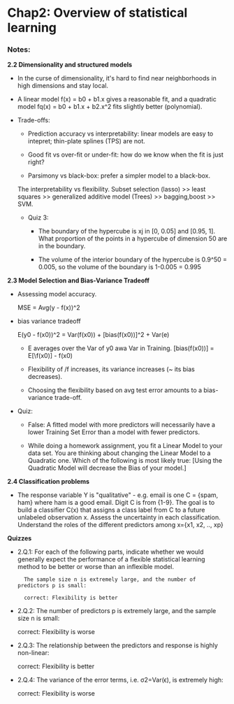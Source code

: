 # Chap2: Overview of statistical learning

### Notes:

**2.2 Dimensionality and structured models**

+ In the curse of dimensionality, it's hard to find near neighborhoods in high dimensions and stay local.
+ A linear model f(x) = b0 + b1.x gives a reasonable fit, and a quadratic model fq(x) = b0 + b1.x + b2.x^2 fits slightly better (polynomial).

+ Trade-offs:
	
	+ Prediction accuracy vs interpretability: linear models are easy to intepret; thin-plate splines (TPS) are not.
	
	+ Good fit vs over-fit or under-fit: how do we know when the fit is just right?

	+ Parsimony vs black-box: prefer a simpler model to a black-box.

	The interpretability vs flexibility.
	Subset selection (lasso) >> least squares >> generalized additive model (Trees) >> bagging,boost >> SVM.

	+ Quiz 3: 
		
		+ The boundary of the hypercube is xj in [0, 0.05] and [0.95, 1]. What proportion of the points in a hypercube of dimension 50 are in the boundary. 

		+ The volume of the interior boundary of the hypercube is 0.9^50 = 0.005, so the volume of the boundary is 1-0.005 = 0.995

**2.3 Model Selection and Bias-Variance Tradeoff**

+ Assessing model accuracy.
	
	MSE = Avg(y - f(x))^2


+ bias variance tradeoff

	E(y0 - f(x0))^2 = Var(f(x0)) + [bias(f(x0))]^2 + Var(e)

	* E averages over the Var of y0 awa Var in Training. [bias(f(x0))] = E[\f(x0)] - f(x0)

	* Flexibility of /f increases, its variance increases (~ its bias decreases). 
	
	* Choosing the flexibility based on avg test error amounts to a bias-variance trade-off.

+ Quiz:

	* False: A fitted model with more predictors will necessarily have a lower Training Set Error than a model with fewer predictors. 

	* While doing a homework assignment, you fit a Linear Model to your data set. You are thinking about changing the Linear Model to a Quadratic one. Which of the following is most likely true: [Using the Quadratic Model will decrease the Bias of your model.]

**2.4 Classification problems**

+ The response variable Y is "qualitative" - e.g. email is one C = {spam, ham} where ham is a good email. Digit C is from {1-9}. The goal is to build a classifier C(x) that assigns a class label from C to a future unlabeled observation x. Assess the uncertainty in each classification. Understand the roles of the different predictors among x={x1, x2, .., xp}


**Quizzes**
	
+ 2.Q.1: For each of the following parts, indicate whether we would generally expect the performance of a flexible statistical learning method to be better or worse than an inflexible model.

		The sample size n is extremely large, and the number of predictors p is small:

		correct: Flexibility is better 

+ 2.Q.2: The number of predictors p is extremely large, and the sample size n is small:

	correct: Flexibility is worse   

+ 2.Q.3: The relationship between the predictors and response is highly non-linear:

	correct: Flexibility is better   

+ 2.Q.4: The variance of the error terms, i.e. σ2=Var(ϵ), is extremely high:

	correct: Flexibility is worse























